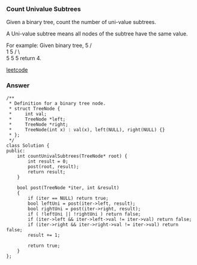 ### Count Univalue Subtrees
Given a binary tree, count the number of uni-value subtrees.

A Uni-value subtree means all nodes of the subtree have the same value.

For example:
Given binary tree,
              5
             / \
            1   5
           / \   \
          5   5   5
return 4.

[leetcode](https://leetcode.com/problems/count-univalue-subtrees/description/)

### Answer

	/**
	 * Definition for a binary tree node.
	 * struct TreeNode {
	 *     int val;
	 *     TreeNode *left;
	 *     TreeNode *right;
	 *     TreeNode(int x) : val(x), left(NULL), right(NULL) {}
	 * };
	 */
	class Solution {
	public:
	    int countUnivalSubtrees(TreeNode* root) {
	        int result = 0;
	        post(root, result);
	        return result;
	    }
	    
	    bool post(TreeNode *iter, int &result)
	    {
	        if (iter == NULL) return true;
	        bool leftUni = post(iter->left, result);
	        bool rightUni = post(iter->right, result);
	        if ( !leftUni || !rightUni ) return false;
	        if (iter->left && iter->left->val != iter->val) return false;
	        if (iter->right && iter->right->val != iter->val) return false;
	        result += 1;
	        
	        return true;
	    }
	};